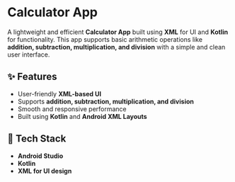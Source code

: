 # Calculator App  

A lightweight and efficient **Calculator App** built using **XML** for UI and **Kotlin** for functionality.
This app supports basic arithmetic operations like **addition, subtraction, multiplication, and division** with a simple and clean user interface.  

## ✨ Features  
- User-friendly **XML-based UI**  
- Supports **addition, subtraction, multiplication, and division**  
- Smooth and responsive performance  
- Built using **Kotlin** and **Android XML Layouts**  

## 🚀 Tech Stack  
- **Android Studio**  
- **Kotlin**  
- **XML for UI design**  

